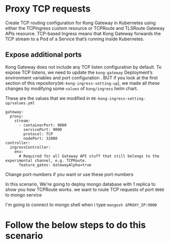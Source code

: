 # Proxy TCP requests
Create TCP routing configuration for Kong Gateway in Kubernetes using either the TCPIngress custom resource or TCPRoute and TLSRoute Gateway APIs resource. TCP-based Ingress means that Kong Gateway forwards the TCP stream to a Pod of a Service that’s running inside Kubernetes.

## Expose additional ports
Kong Gateway does not include any TCP listen configuration by default. To expose TCP listens, we need to update the `kong-gateway` Deployment’s environment variables and port configuration . BUT if you look at the first section of this repository(`00-kong-ingress-setting-up`), we made all these changes by modifying some `values` of `kong/ingress` helm chart.

These are the values that we modified in `00-kong-ingress-setting-up/values.yml`

    gateway:
      proxy:
        stream:
          - containerPort: 9000
            servicePort: 9000
            protocol: TCP
            nodePort: 32080
    controller:
      ingressController:
        env:
          # Required for all Gateway API stuff that still belongs to the experimental channel, e.g. TCPRoute.
          feature_gates: GatewayAlpha=true
Change port-numbers if you want or use these port-numbers

In this scenario, We're going to deploy mongo database with 1 replica to show you how TCPRoute works. we want to route TCP requests of port `9000` to mongo service

I'm going to connect to mongo shell when i type `mongosh $PROXY_IP:9000`

# Follow the below steps to do this scenario
